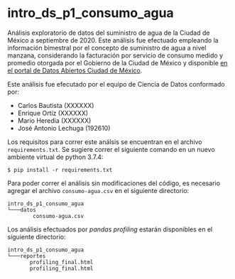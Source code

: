 # intro_ds_p1_consumo_agua
Análisis exploratorio de datos del suministro de agua de la Ciudad de México a septiembre de 2020. Este análisis fue efectuado empleando la información bimestral por el concepto de suministro de agua a nivel manzana, considerando la facturación por servicio de consumo medido y promedio otorgada por el Gobierno de la Ciudad de México y disponible [en el portal de Datos Abiertos Ciudad de México](https://datos.cdmx.gob.mx/explore/dataset/consumo-agua/information/). 

Este análisis fue efecutado por el equipo de Ciencia de Datos conformado por:
* Carlos Bautista (XXXXXX)
* Enrique Ortíz (XXXXXX)
* Mario Heredia (XXXXXX)
* José Antonio Lechuga (192610)

Los requisitos para correr este análsis se encuentran en el archivo `requirements.txt`. Se sugiere
correr el siguiente comando en un nuevo ambiente virtual de python 3.7.4:
```
$ pip install -r requirements.txt
```

Para poder  correr el análisis sin modificaciones del código, es necesario agregar el archivo `consumo-agua.csv` en el siguiente directorio:
```
intro_ds_p1_consumo_agua
└───datos
        consumo-agua.csv
```

Los análisis efectuados por *pandas profiling* estarán disponibles en el siguiente directorio:
 ```
intro_ds_p1_consumo_agua
└───reportes
        profiling_final.html
        profiling_final.html
```